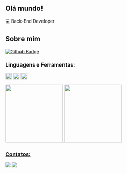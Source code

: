 ## Olá mundo!

:computer: Back-End Developer
 
## Sobre mim

[![Github Badge](https://img.shields.io/badge/GitHub-100000?style=for-the-badge&logo=github&logoColor=white&link=https://github.com/lorena-carvalho)](https://github.com/lorena-carvalho)

### Linguagens e Ferramentas:
<code><img height="20" src="https://img.shields.io/badge/Python-3776AB?style=for-the-badge&logo=python&logoColor=white"></code>
<code><img height="20" src="https://img.shields.io/badge/PHP-777BB4?style=for-the-badge&logo=php&logoColor=white"></code>
<code><img height="20" src="https://img.shields.io/badge/C-00599C?style=for-the-badge&logo=c&logoColor=white"></code>

<div>
<a href="https://github.com/lorena-carvalho">
<img height="180em" src="https://github-readme-stats.vercel.app/api/top-langs/?username=lorena-carvalho&layout=compact&langs_count=7&theme=dracula"/>
<img height="180em" src="https://github-readme-stats.vercel.app/api?username=lorena-carvalho&show_icons=true&theme=dracula&include_all_commits=true&count_private=true"/>
</div>

 ### Contatos:

<div>
<a href = "mailto:lorenacarvalho222@gmail-lorena-carvalho"><img src="https://img.shields.io/badge/Gmail-D14836?style=for-the-badge&logo=gmail&logoColor=white" target="_blank"></a>
<a href="https://www.linkedin.com/in/lorena-carvalho" target="_blank"><img src="https://img.shields.io/badge/-LinkedIn-%230077B5?style=for-the-badge&logo=linkedin&logoColor=white" target="_blank"></a>   
</div>
